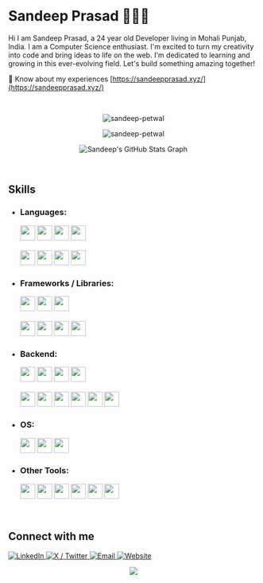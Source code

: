 <!-- [![Typing SVG](https://readme-typing-svg.herokuapp.com?font=Fira+Code&weight=500&size=21&duration=3000&pause=500&center=true&vCenter=true&width=435&lines=Hi%2C+I'm+Sandeep+Petwal%F0%9F%91%8B;Web+developer+%3C%2F%3E;Let's+Connect!)](https://git.io/typing-svg)
<p align="left"> -->

<img src="https://komarev.com/ghpvc/?username=sandeep-petwal&label=Profile%20views&color=0e75b6&style=flat" alt="" /> </p>

# Sandeep Prasad 👨🏻‍💻
<p align="center">

Hi I am Sandeep Prasad, a 24 year old Developer living in Mohali Punjab, India. I am a Computer Science enthusiast.
I'm excited to turn my creativity into code and bring ideas to life on the web. I'm dedicated to learning and growing in this ever-evolving field. Let's build something amazing together!

📄 Know about my experiences [https://sandeepprasad.xyz/](https://sandeepprasad.xyz/)
</p>


<br/>


<p align="center">
  <img src="https://github-readme-stats.vercel.app/api?username=sandeep-petwal&show_icons=true&theme=radical" alt="sandeep-petwal" />
</p>


<p align="center">
<img align="center" src="https://github-readme-streak-stats.herokuapp.com/?user=sandeep-petwal&theme=codestackr" alt="sandeep-petwal" />
</p>

<p align="center">
  <img src="https://github-profile-summary-cards.vercel.app/api/cards/profile-details?username=sandeep-petwal&theme=radical&hide_border=true" alt="Sandeep's GitHub Stats Graph" />
</p>


<br/>

## Skills

- ### Languages:

  <code><img height="30" src="https://img.shields.io/badge/JavaScript-323330?style=for-the-badge&logo=javascript&logoColor=F7DF1E"></code>
  <code><img height="30" src="https://img.shields.io/badge/TypeScript-007ACC?style=for-the-badge&logo=typescript&logoColor=white"></code>
  <code><img height="30" src="https://img.shields.io/badge/CSS3-1572B6?style=for-the-badge&logo=css3&logoColor=white"></code>
  <code><img height="30" src="https://img.shields.io/badge/HTML5-E34F26?style=for-the-badge&logo=html5&logoColor=white"></code>
  <br></br>
  <code><img height="30" src="https://img.shields.io/badge/C-00599C?style=for-the-badge&logo=c&logoColor=white"></code>
  <code><img height="30" src="https://img.shields.io/badge/Java-ED8B00?style=for-the-badge&logo=java&logoColor=white"></code>
  <code><img height="30" src="https://img.shields.io/badge/json-5E5C5C?style=for-the-badge&logo=json&logoColor=white"></code>
  <code><img height="30" src="https://img.shields.io/badge/PHP-787CB4?style=for-the-badge&logo=PHP&logoColor=white"></code>

- ### Frameworks / Libraries:

  <code><img height="30" src="https://img.shields.io/badge/React-20232A?style=for-the-badge&logo=react&logoColor=61DAFB"></code>
  <code><img height="30" src="https://img.shields.io/badge/Node.js-339933?style=for-the-badge&logo=nodedotjs&logoColor=white"></code>
  <code><img height="30" src="https://img.shields.io/badge/next.js-000000?style=for-the-badge&logo=nextdotjs&logoColor=white"></code>
  <br></br>
  <code><img height="30" src="https://img.shields.io/badge/Redux-593D88?style=for-the-badge&logo=redux&logoColor=white"></code>
  <code><img height="30" src="https://img.shields.io/badge/Tailwind_CSS-06B6D4?style=for-the-badge&logo=tailwindcss&logoColor=white"></code>
  <code><img height="30" src="https://img.shields.io/badge/Bootstrap-563D7C?style=for-the-badge&logo=bootstrap&logoColor=white"></code>
  <code><img height="30" src="https://img.shields.io/badge/shadcn%2Fui-000?logo=shadcnui&logoColor=fff"></code>

- ### Backend:

  <code><img height="30" src="https://img.shields.io/badge/Apache-ffca28?style=for-the-badge&logo=apache&logoColor=white"></code>
  <code><img height="30" src="https://img.shields.io/badge/Socket.io-010101?&style=for-the-badge&logo=Socket.io&logoColor=white"></code>
  <code><img height="30" src="https://img.shields.io/badge/MongoDB-4EA94B?style=for-the-badge&logo=mongodb&logoColor=white"></code>
  <code><img height="30" src="https://img.shields.io/badge/Express.js-000000?style=for-the-badge&logo=express&logoColor=white"></code>
  <br></br>
  <code><img height="30" src="https://img.shields.io/badge/JWT-000000?style=for-the-badge&logo=JSON%20web%20tokens&logoColor=white"></code>
  <code><img height="30" src="https://img.shields.io/badge/firebase-ffca28?style=for-the-badge&logo=firebase&logoColor=black"></code>
  <code><img height="30" src="https://img.shields.io/badge/PostgreSQL-316192?style=for-the-badge&logo=postgresql&logoColor=white"></code>
  <code><img height="30" src="https://img.shields.io/badge/MySQL-005C84?style=for-the-badge&logo=mysql&logoColor=white"></code>
  <code><img height="30" src="https://img.shields.io/badge/Redis-DC382D?style=for-the-badge&logo=redis&logoColor=white"></code>
  <code><img height="30" src="https://img.shields.io/badge/Prisma-2D3748?style=for-the-badge&logo=prisma&logoColor=white"></code>

- ### OS:

  <code><img height="30" src="https://img.shields.io/badge/Ubuntu-E95420?style=for-the-badge&logo=ubuntu&logoColor=white"></code>
  <code><img height="30" src="https://img.shields.io/badge/Mac-000000?style=for-the-badge&logo=MacOS&logoColor=white"></code>
  <code><img height="30" src="https://img.shields.io/badge/Windows-0078D6?style=for-the-badge&logo=windows&logoColor=white"></code>

- ### Other Tools:
  <code><img height="30" src="https://img.shields.io/badge/Docker-2496ED?style=for-the-badge&logo=docker&logoColor=white"></code>
  <code><img height="30" src="https://img.shields.io/badge/Jira-0052CC?logo=jira&logoColor=fff"></code>
  <code><img height="30" src="https://img.shields.io/badge/VS%20Code-007ACC?style=for-the-badge&logo=visualstudiocode&logoColor=white"></code>
  <code><img height="30" src="https://img.shields.io/badge/GitHub-181717?style=for-the-badge&logo=github&logoColor=white"></code>
  <code><img height="30" src="https://img.shields.io/badge/Git-F05032?style=for-the-badge&logo=git&logoColor=white"></code>
  <code><img height="30" src="https://img.shields.io/badge/Postman-FF6C37?style=for-the-badge&logo=postman&logoColor=white"></code>




<br/>

## Connect with me
<p align="left">
  <a href="https://www.linkedin.com/in/sandeep-petwal" target="_blank">
    <img src="https://img.shields.io/badge/LinkedIn-0A66C2?style=for-the-badge&logo=linkedin&logoColor=white" alt="LinkedIn" />
  </a>
    <a href="https://mobile.twitter.com/Sanju_Petwal" target="_blank">
    <img src="https://img.shields.io/badge/X-000000?style=for-the-badge&logo=twitter&logoColor=white" alt="X / Twitter" />
  </a>
  <a href="mailto:sanjupetwal51@gmail.com" target="_blank">
    <img src="https://img.shields.io/badge/Email-D14836?style=for-the-badge&logo=gmail&logoColor=white" alt="Email" />
  </a>
    <a href="https://sandeep-petwal.dev" target="_blank">
    <img src="https://img.shields.io/badge/Website-000000?style=for-the-badge&logo=About.me&logoColor=white" alt="Website" />
  </a>
</p>


<p align="center">
  <img src="https://capsule-render.vercel.app/api?type=waving&color=gradient&height=60&section=footer"/>
</p>